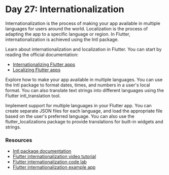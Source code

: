 # Day 27: Internationalization

Internationalization is the process of making your app available in multiple languages for users around the world. Localization is the process of adapting the app to a specific language or region. In Flutter, internationalization is achieved using the Intl package.

Learn about internationalization and localization in Flutter. You can start by reading the official documentation:

- [Internationalizing Flutter apps](https://flutter.dev/docs/development/accessibility-and-localization/internationalization)
- [Localizing Flutter apps](https://flutter.dev/docs/development/accessibility-and-localization/internationalization#localizing-for-multiple-languages)

Explore how to make your app available in multiple languages. You can use the Intl package to format dates, times, and numbers in a user's local format. You can also translate text strings into different languages using the Flutter intl_translation tool.

Implement support for multiple languages in your Flutter app. You can create separate JSON files for each language, and load the appropriate file based on the user's preferred language. You can also use the flutter_localizations package to provide translations for built-in widgets and strings.

### Resources

- [Intl package documentation](https://pub.dev/packages/intl)
- [Flutter internationalization video tutorial](https://www.youtube.com/watch?v=yZysgRMX0aE)
- [Flutter internationalization code lab](https://codelabs.developers.google.com/codelabs/flutter-i18n/index.html)
- [Flutter internationalization example app](https://github.com/alexvolov/flutter_internationalization_example)
